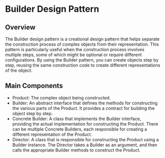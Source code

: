 # Builder Design Pattern

## Overview

The Builder design pattern is a creational design pattern that helps separate the construction process of complex objects from their representation. This pattern is particularly useful when the construction process involves multiple steps, some of which might be optional or require different configurations. By using the Builder pattern, you can create objects step by step, reusing the same construction code to create different representations of the object.

## Main Components

* Product: The complex object being constructed.
* Builder: An abstract interface that defines the methods for constructing the various parts of the Product. It provides a contract for building the object step by step.
* Concrete Builder: A class that implements the Builder interface, providing the actual implementation for constructing the Product. There can be multiple Concrete Builders, each responsible for creating a different representation of the Product.
* Director: A class that is responsible for constructing the Product using a Builder instance. The Director takes a Builder as an argument, and then calls the appropriate Builder methods to construct the Product.
